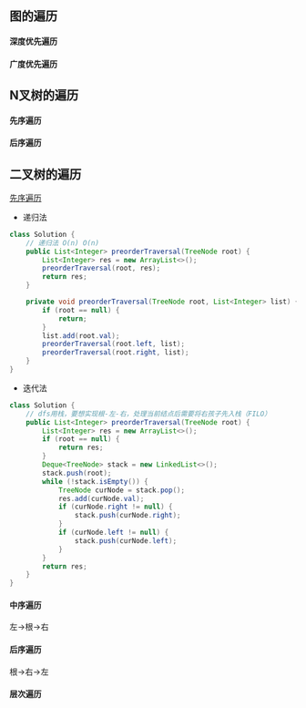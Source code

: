 ## 图的遍历

#### 深度优先遍历
 
#### 广度优先遍历

## N叉树的遍历

#### 先序遍历

#### 后序遍历

## 二叉树的遍历

[先序遍历](https://leetcode.cn/problems/binary-tree-preorder-traversal/)

- 递归法
```java
class Solution {
    // 递归法 O(n) O(n)
    public List<Integer> preorderTraversal(TreeNode root) {
        List<Integer> res = new ArrayList<>();
        preorderTraversal(root, res);
        return res;
    }

    private void preorderTraversal(TreeNode root, List<Integer> list) {
        if (root == null) {
            return;
        }
        list.add(root.val);
        preorderTraversal(root.left, list);
        preorderTraversal(root.right, list);
    }
}
```

- 迭代法
```java
class Solution {
    // dfs用栈，要想实现根-左-右，处理当前结点后需要将右孩子先入栈（FILO）
    public List<Integer> preorderTraversal(TreeNode root) {
        List<Integer> res = new ArrayList<>();
        if (root == null) {
            return res;
        }
        Deque<TreeNode> stack = new LinkedList<>();
        stack.push(root);
        while (!stack.isEmpty()) {
            TreeNode curNode = stack.pop();
            res.add(curNode.val);
            if (curNode.right != null) {
                stack.push(curNode.right);
            }
            if (curNode.left != null) {
                stack.push(curNode.left);
            }
        }
        return res;
    }
}
```

#### 中序遍历

左->根->右

#### 后序遍历

根->右->左

#### 层次遍历

